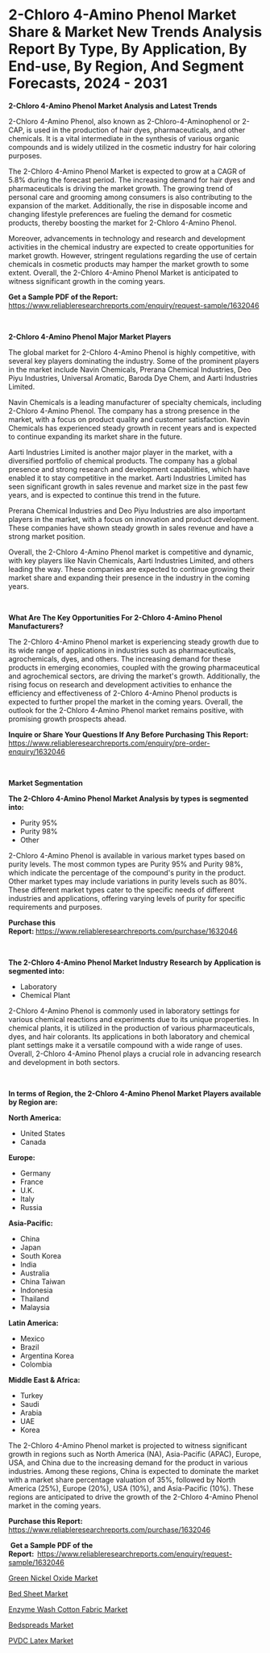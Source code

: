<p><h1>2-Chloro 4-Amino Phenol Market Share & Market New Trends Analysis Report By Type, By Application, By End-use, By Region, And Segment Forecasts, 2024 - 2031</h1></p><p><strong>2-Chloro 4-Amino Phenol Market Analysis and Latest Trends</strong></p>
<p><p>2-Chloro 4-Amino Phenol, also known as 2-Chloro-4-Aminophenol or 2-CAP, is used in the production of hair dyes, pharmaceuticals, and other chemicals. It is a vital intermediate in the synthesis of various organic compounds and is widely utilized in the cosmetic industry for hair coloring purposes.</p><p>The 2-Chloro 4-Amino Phenol Market is expected to grow at a CAGR of 5.8% during the forecast period. The increasing demand for hair dyes and pharmaceuticals is driving the market growth. The growing trend of personal care and grooming among consumers is also contributing to the expansion of the market. Additionally, the rise in disposable income and changing lifestyle preferences are fueling the demand for cosmetic products, thereby boosting the market for 2-Chloro 4-Amino Phenol.</p><p>Moreover, advancements in technology and research and development activities in the chemical industry are expected to create opportunities for market growth. However, stringent regulations regarding the use of certain chemicals in cosmetic products may hamper the market growth to some extent. Overall, the 2-Chloro 4-Amino Phenol Market is anticipated to witness significant growth in the coming years.</p></p>
<p><strong>Get a Sample PDF of the Report:&nbsp;</strong> <a href="https://www.reliableresearchreports.com/enquiry/request-sample/1632046">https://www.reliableresearchreports.com/enquiry/request-sample/1632046</a></p>
<p>&nbsp;</p>
<p><strong>2-Chloro 4-Amino Phenol Major Market Players</strong></p>
<p><p>The global market for 2-Chloro 4-Amino Phenol is highly competitive, with several key players dominating the industry. Some of the prominent players in the market include Navin Chemicals, Prerana Chemical Industries, Deo Piyu Industries, Universal Aromatic, Baroda Dye Chem, and Aarti Industries Limited.</p><p>Navin Chemicals is a leading manufacturer of specialty chemicals, including 2-Chloro 4-Amino Phenol. The company has a strong presence in the market, with a focus on product quality and customer satisfaction. Navin Chemicals has experienced steady growth in recent years and is expected to continue expanding its market share in the future.</p><p>Aarti Industries Limited is another major player in the market, with a diversified portfolio of chemical products. The company has a global presence and strong research and development capabilities, which have enabled it to stay competitive in the market. Aarti Industries Limited has seen significant growth in sales revenue and market size in the past few years, and is expected to continue this trend in the future.</p><p>Prerana Chemical Industries and Deo Piyu Industries are also important players in the market, with a focus on innovation and product development. These companies have shown steady growth in sales revenue and have a strong market position.</p><p>Overall, the 2-Chloro 4-Amino Phenol market is competitive and dynamic, with key players like Navin Chemicals, Aarti Industries Limited, and others leading the way. These companies are expected to continue growing their market share and expanding their presence in the industry in the coming years.</p></p>
<p>&nbsp;</p>
<p><strong>What Are The Key Opportunities For 2-Chloro 4-Amino Phenol Manufacturers?</strong></p>
<p><p>The 2-Chloro 4-Amino Phenol market is experiencing steady growth due to its wide range of applications in industries such as pharmaceuticals, agrochemicals, dyes, and others. The increasing demand for these products in emerging economies, coupled with the growing pharmaceutical and agrochemical sectors, are driving the market's growth. Additionally, the rising focus on research and development activities to enhance the efficiency and effectiveness of 2-Chloro 4-Amino Phenol products is expected to further propel the market in the coming years. Overall, the outlook for the 2-Chloro 4-Amino Phenol market remains positive, with promising growth prospects ahead.</p></p>
<p><strong>Inquire or Share Your Questions If Any Before Purchasing This Report:</strong> <a href="https://www.reliableresearchreports.com/enquiry/pre-order-enquiry/1632046">https://www.reliableresearchreports.com/enquiry/pre-order-enquiry/1632046</a></p>
<p>&nbsp;</p>
<p><strong>Market Segmentation</strong></p>
<p><strong>The 2-Chloro 4-Amino Phenol Market Analysis by types is segmented into:</strong></p>
<p><ul><li>Purity 95%</li><li>Purity 98%</li><li>Other</li></ul></p>
<p><p>2-Chloro 4-Amino Phenol is available in various market types based on purity levels. The most common types are Purity 95% and Purity 98%, which indicate the percentage of the compound's purity in the product. Other market types may include variations in purity levels such as 80%. These different market types cater to the specific needs of different industries and applications, offering varying levels of purity for specific requirements and purposes.</p></p>
<p><strong>Purchase this Report:&nbsp;</strong><a href="https://www.reliableresearchreports.com/purchase/1632046">https://www.reliableresearchreports.com/purchase/1632046</a></p>
<p>&nbsp;</p>
<p><strong>The 2-Chloro 4-Amino Phenol Market Industry Research by Application is segmented into:</strong></p>
<p><ul><li>Laboratory</li><li>Chemical Plant</li></ul></p>
<p><p>2-Chloro 4-Amino Phenol is commonly used in laboratory settings for various chemical reactions and experiments due to its unique properties. In chemical plants, it is utilized in the production of various pharmaceuticals, dyes, and hair colorants. Its applications in both laboratory and chemical plant settings make it a versatile compound with a wide range of uses. Overall, 2-Chloro 4-Amino Phenol plays a crucial role in advancing research and development in both sectors.</p></p>
<p>&nbsp;</p>
<p><strong>In terms of Region, the 2-Chloro 4-Amino Phenol Market Players available by Region are:</strong></p>
<p>
    <p> <strong> North America: </strong>
        <ul>
            <li>United States</li>
            <li>Canada</li>
        </ul>
        </p> 
    <p> <strong> Europe: </strong>
        <ul>
            <li>Germany</li>
            <li>France</li>
            <li>U.K.</li>
            <li>Italy</li>
            <li>Russia</li>
        </ul>
        </p> 
    <p> <strong> Asia-Pacific: </strong>
        <ul>
            <li>China</li>
            <li>Japan</li>
            <li>South Korea</li>
            <li>India</li>
            <li>Australia</li>
            <li>China Taiwan</li>
            <li>Indonesia</li>
            <li>Thailand</li>
            <li>Malaysia</li>
        </ul>
        </p> 
    <p> <strong> Latin America: </strong>
        <ul>
            <li>Mexico</li>
            <li>Brazil</li>
            <li>Argentina Korea</li>
            <li>Colombia</li>
        </ul>
        </p> 
    <p> <strong> Middle East & Africa: </strong>
        <ul>
            <li>Turkey</li>
            <li>Saudi</li>
            <li>Arabia</li>
            <li>UAE</li>
            <li>Korea</li>
        </ul>
    </p>
    </p>
<p><p>The 2-Chloro 4-Amino Phenol market is projected to witness significant growth in regions such as North America (NA), Asia-Pacific (APAC), Europe, USA, and China due to the increasing demand for the product in various industries. Among these regions, China is expected to dominate the market with a market share percentage valuation of 35%, followed by North America (25%), Europe (20%), USA (10%), and Asia-Pacific (10%). These regions are anticipated to drive the growth of the 2-Chloro 4-Amino Phenol market in the coming years.</p></p>
<p><strong>Purchase this Report: </strong><a href="https://www.reliableresearchreports.com/purchase/1632046">https://www.reliableresearchreports.com/purchase/1632046</a></p>
<p>&nbsp;<strong>Get a Sample PDF of the Report:&nbsp;&nbsp;</strong><a href="https://www.reliableresearchreports.com/enquiry/request-sample/1632046">https://www.reliableresearchreports.com/enquiry/request-sample/1632046</a></p>
<p><strong></strong></p>
<p><p><a href="https://view.publitas.com/reportprime-1/green-nickel-oxide-market-offer-valuable-insights-into-market-size-market-share-market-trends-and-projections-spanning-from-2024-to-2031/">Green Nickel Oxide Market</a></p><p><a href="https://mire-aunt-385.notion.site/Bed-Sheet-Market-Growth-Market-Trends-COVID-19-Impact-and-Forecasts-for-period-from-2024-2031-5ff266482c2c4a23841503a38680d13d">Bed Sheet Market</a></p><p><a href="https://github.com/danielneavesallisons03mba/Market-Research-Report-List-1/blob/main/enzyme-wash-cotton-fabric-market.md">Enzyme Wash Cotton Fabric Market</a></p><p><a href="https://invited-way-688.notion.site/Insights-into-Bedspreads-Market-Size-Analysing-Market-Share-Trends-and-Growth-from-2024-to-2031-57a7aba577334ebe830821260abd2c73">Bedspreads Market</a></p><p><a href="https://view.publitas.com/reportprime-1/pvdc-latex-market-size-market-trends-and-growth-outlook-forecasted-for-period-from-2024-to-2031/">PVDC Latex Market</a></p></p>